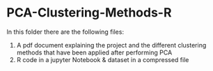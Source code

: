 # PCA-Clustering-Methods-R
In this folder there are the following files:
  1) A pdf document explaining the project and the different clustering methods that have been applied after performing PCA
  2) R code in a jupyter Notebook & dataset in a compressed file
